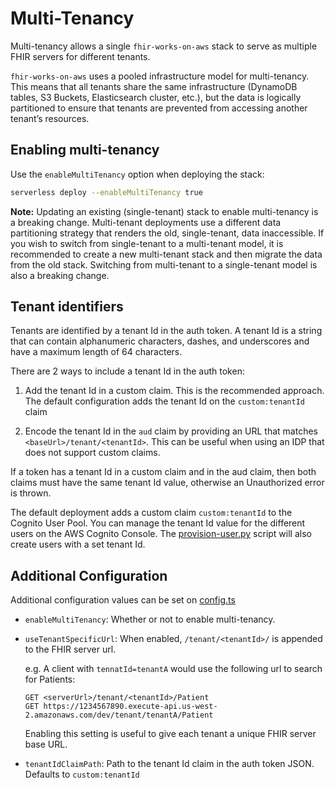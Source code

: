 # Multi-Tenancy

Multi-tenancy allows a single `fhir-works-on-aws` stack to serve as multiple FHIR servers for different tenants.

`fhir-works-on-aws` uses a pooled infrastructure model for multi-tenancy. This means that all tenants share the 
same infrastructure (DynamoDB tables, S3 Buckets, Elasticsearch cluster, etc.), but the data 
is logically partitioned to ensure that tenants are prevented from accessing another tenant’s resources.

## Enabling multi-tenancy

Use the `enableMultiTenancy` option when deploying the stack: 

```bash
serverless deploy --enableMultiTenancy true
```

**Note:** Updating an existing (single-tenant) stack to enable multi-tenancy is a breaking change. Multi-tenant 
deployments use a different data partitioning strategy that renders the old, single-tenant, data inaccessible. 
If you wish to switch from single-tenant to a multi-tenant model, it is recommended to create a new multi-tenant stack 
and then migrate the data from the old stack. Switching from multi-tenant to a single-tenant model is also a breaking change.

## Tenant identifiers

Tenants are identified by a tenant Id in the auth token. A tenant Id is a string that can contain alphanumeric characters, 
dashes, and underscores and have a maximum length of 64 characters. 

There are 2 ways to include a tenant Id in the auth token:

1. Add the tenant Id in a custom claim. This is the recommended approach. 
The default configuration adds the tenant Id on the `custom:tenantId` claim

1. Encode the tenant Id in the `aud` claim by providing an URL that matches `<baseUrl>/tenant/<tenantId>`. 
This can be useful when using an IDP that does not support custom claims.

If a token has a tenant Id in a custom claim and in the aud claim, then both claims must have the same tenant Id value, 
otherwise an Unauthorized error is thrown.

The default deployment adds a custom claim `custom:tenantId` to the Cognito User Pool. You can manage the tenant Id value
for the different users on the AWS Cognito Console. The [provision-user.py](https://github.com/awslabs/fhir-works-on-aws-deployment/blob/mainline/scripts/provision-user.py) 
script will also create users with a set tenant Id.

## Additional Configuration

Additional configuration values can be set on [config.ts](https://github.com/awslabs/fhir-works-on-aws-deployment/blob/mainline/src/config.ts)

- `enableMultiTenancy`: Whether or not to enable multi-tenancy.
- `useTenantSpecificUrl`: When enabled, `/tenant/<tenantId>/` is appended to the FHIR server url. 
  
  e.g. A client with `tennatId=tenantA` would use the following url to search for Patients: 
  ```
  GET <serverUrl>/tenant/<tenantId>/Patient
  GET https://1234567890.execute-api.us-west-2.amazonaws.com/dev/tenant/tenantA/Patient
  ```
  Enabling this setting is useful to give each tenant a unique FHIR server base URL.

- `tenantIdClaimPath`: Path to the tenant Id claim in the auth token JSON. Defaults to `custom:tenantId` 
